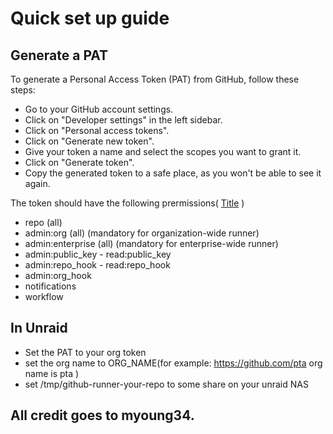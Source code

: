 # Quick set up guide 

## Generate a PAT 

To generate a Personal Access Token (PAT) from GitHub, follow these steps:

* Go to your GitHub account settings.
* Click on "Developer settings" in the left sidebar.
* Click on "Personal access tokens".
* Click on "Generate new token".
* Give your token a name and select the scopes you want to grant it.
* Click on "Generate token".
* Copy the generated token to a safe place, as you won't be able to see it again.



The token should have the following prermissions( [Title](https://github.com/myoung34/docker-github-actions-runner/wiki/Usage) )

* repo (all)
* admin:org (all) (mandatory for organization-wide runner)
* admin:enterprise (all) (mandatory for enterprise-wide runner)
* admin:public_key - read:public_key
* admin:repo_hook - read:repo_hook
* admin:org_hook
* notifications
* workflow

## In Unraid

* Set the PAT to your org token
* set the org name to ORG_NAME(for example: https://github.com/pta org name is pta ) 
* set /tmp/github-runner-your-repo to some share on your unraid NAS

## All credit goes to myoung34. 
